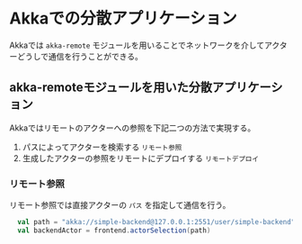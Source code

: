 # Akkaでの分散アプリケーション
Akkaでは `akka-remote` モジュールを用いることでネットワークを介してアクターどうしで通信を行うことができる。

## akka-remoteモジュールを用いた分散アプリケーション
Akkaではリモートのアクターへの参照を下記二つの方法で実現する。

1. パスによってアクターを検索する `リモート参照`
1. 生成したアクターの参照をリモートにデプロイする `リモートデプロイ` 

### リモート参照 
リモート参照では直接アクターの `パス` を指定して通信を行う。

```scala
  val path = "akka://simple-backend@127.0.0.1:2551/user/simple-backend"
  val backendActor = frontend.actorSelection(path)
```

